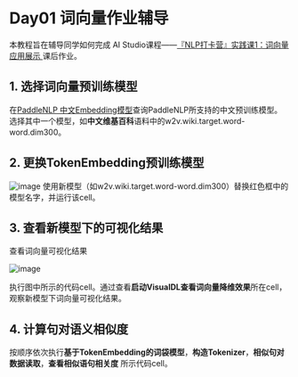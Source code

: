 # Day01 词向量作业辅导

本教程旨在辅导同学如何完成 AI Studio课程——[『NLP打卡营』实践课1：词向量应用展示
](https://aistudio.baidu.com/aistudio/projectdetail/1535355)课后作业。

## 1. 选择词向量预训练模型

在[PaddleNLP 中文Embedding模型](https://github.com/PaddlePaddle/PaddleNLP/blob/develop/docs/model_zoo/embeddings.md#%E4%B8%AD%E6%96%87%E8%AF%8D%E5%90%91%E9%87%8F)查询PaddleNLP所支持的中文预训练模型。选择其中一个模型，如**中文维基百科**语料中的w2v.wiki.target.word-word.dim300。

## 2. 更换TokenEmbedding预训练模型

![image](https://user-images.githubusercontent.com/10826371/121013730-cad24b00-c7cb-11eb-8d9a-4a8b644b684f.png)
使用新模型（如w2v.wiki.target.word-word.dim300）替换红色框中的模型名字，并运行该cell。


## 3. 查看新模型下的可视化结果

查看词向量可视化结果

![image](https://user-images.githubusercontent.com/10826371/121014101-2b618800-c7cc-11eb-8a5b-e8a8ac8d473c.png)

执行图中所示的代码cell。通过查看**启动VisualDL查看词向量降维效果**所在cell，观察新模型下词向量可视化结果。

## 4. 计算句对语义相似度

按顺序依次执行**基于TokenEmbedding的词袋模型**，**构造Tokenizer**，**相似句对数据读取**，**查看相似语句相关度** 所示代码cell。
